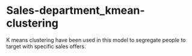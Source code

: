 # Sales-department_kmean-clustering
K means clustering have been used in this model to segregate people to target with specific sales offers.
